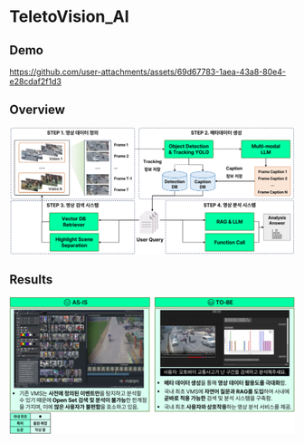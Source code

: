 # TeletoVision_AI

## Demo
https://github.com/user-attachments/assets/69d67783-1aea-43a8-80e4-e28cdaf2f1d3

## Overview
![overview](https://github.com/TeletoVision/TeletoVision_AI/blob/main/asserts/TeletoVision_framework.png)

## Results
![result](https://github.com/TeletoVision/TeletoVision_AI/blob/main/asserts/results.png)

